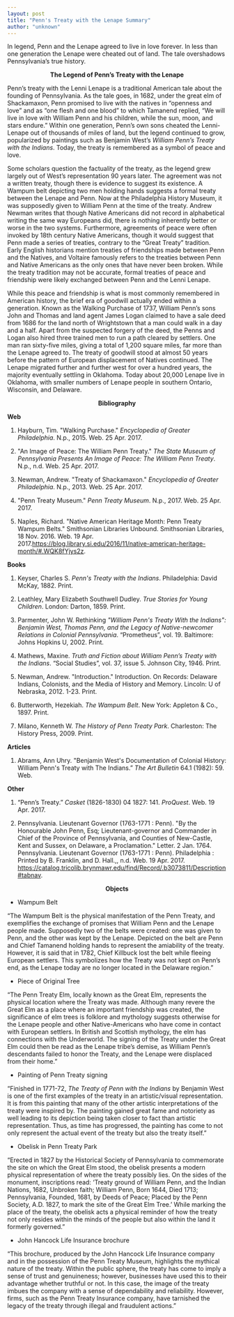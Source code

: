 ```yaml
---
layout: post
title: "Penn's Treaty with the Lenape Summary"
author: "unknown"
---
```


In legend, Penn and the Lenape agreed to live in love forever. In less than one generation the Lenape were cheated out of land. The tale overshadows Pennsylvania’s true history.

<p align = "center"><b> The Legend of Penn’s Treaty with the Lenape</b> </p>

Penn’s treaty with the Lenni Lenape is a traditional American tale about the founding of Pennsylvania. As the tale goes, in 1682, under the great elm of Shackamaxon, Penn promised to live with the natives in “openness and love” and as “one flesh and one blood” to which Tamanend replied, “We will live in love with William Penn and his children, while the sun, moon, and stars endure.” Within one generation, Penn’s own sons cheated the Lenni-Lenape out of thousands of miles of land, but the legend continued to grow, popularized by paintings such as Benjamin West’s *William Penn’s Treaty with the Indians*. Today, the treaty is remembered as a symbol of peace and love.

Some scholars question the factuality of the treaty, as the legend grew largely out of West’s representation 90 years later. The agreement was not a written treaty, though there is evidence to suggest its existence. A Wampum belt depicting two men holding hands suggests a formal treaty between the Lenape and Penn. Now at the Philadelphia History Museum, it was supposedly given to William Penn at the time of the treaty. Andrew Newman writes that though Native Americans did not record in alphabetical writing the same way Europeans did, there is nothing inherently better or worse in the two systems. Furthermore, agreements of peace were often invoked by 18th century Native Americans, though it would suggest that Penn made a series of treaties, contrary to the “Great Treaty” tradition. Early English historians mention treaties of friendships made between Penn and the Natives, and Voltaire famously refers to the treaties between Penn and Native Americans as the only ones that have never been broken. While the treaty tradition may not be accurate, formal treaties of peace and friendship were likely exchanged between Penn and the Lenni Lenape.

While this peace and friendship is what is most commonly remembered in American history, the brief era of goodwill actually ended within a generation. Known as the Walking Purchase of 1737, William Penn’s sons John and Thomas and land agent James Logan claimed to have a sale deed from 1686 for the land north of Wrightstown that a man could walk in a day and a half. Apart from the suspected forgery of the deed, the Penns and Logan also hired three trained men to run a path cleared by settlers. One man ran sixty-five miles, giving a total of 1,200 square miles, far more than the Lenape agreed to. The treaty of goodwill stood at almost 50 years before the pattern of European displacement of Natives continued. The Lenape migrated further and further west for over a hundred years, the majority eventually settling in Oklahoma. Today about 20,000 Lenape live in Oklahoma, with smaller numbers of Lenape people in southern Ontario, Wisconsin, and Delaware. 

<p align = "center"><b>Bibliography</b></p>

**Web**

1. Hayburn, Tim. "Walking Purchase." *Encyclopedia of Greater Philadelphia*. N.p., 2015. Web. 25 Apr. 2017.

2. "An Image of Peace: The William Penn Treaty." *The State Museum of Pennsylvania Presents An Image of Peace: The William Penn Treaty*. N.p., n.d. Web. 25 Apr. 2017.

3. Newman, Andrew. "Treaty of Shackamaxon." *Encyclopedia of Greater Philadelphia*. N.p., 2013. Web. 25 Apr. 2017.

4. "Penn Treaty Museum." *Penn Treaty Museum*. N.p., 2017. Web. 25 Apr. 2017.

5. Naples, Richard. "Native American Heritage Month: Penn Treaty Wampum Belts." Smithsonian Libraries Unbound. Smithsonian Libraries, 18 Nov. 2016. Web. 19 Apr. 2017.<https://blog.library.si.edu/2016/11/native-american-heritage-month/#.WQK8fYjys2z>.

**Books**

1. Keyser, Charles S. *Penn's Treaty with the Indians*. Philadelphia: David McKay, 1882. Print.

2. Leathley, Mary Elizabeth Southwell Dudley. *True Stories for Young Children*. London: Darton, 1859. Print.

3. Parmenter, John W. Rethinking *"William Penn's Treaty With the Indians": Benjamin West, Thomas Penn, and the Legacy of Native-newcomer Relations in Colonial Pennsylvania*. “Prometheus”, vol. 19. Baltimore: Johns Hopkins U, 2002. Print.

4. Mathews, Maxine. *Truth and Fiction about William Penn’s Treaty with the Indians*. “Social Studies”, vol. 37, issue 5. Johnson City, 1946. Print.

5. Newman, Andrew. "Introduction." Introduction. On Records: Delaware Indians, Colonists, and the Media of History and Memory. Lincoln: U of Nebraska, 2012. 1-23. Print.

6. Butterworth, Hezekiah. *The Wampum Belt*. New York: Appleton & Co., 1897. Print.

7. Milano, Kenneth W. *The History of Penn Treaty Park*. Charleston: The History Press, 2009. Print.

**Articles**

1. Abrams, Ann Uhry. "Benjamin West's Documentation of Colonial History: William Penn's Treaty with The Indians.” *The Art Bulletin* 64.1 (1982): 59. Web.

**Other**

1. “Penn’s Treaty.” *Casket* (1826-1830) 04 1827: 141. *ProQuest*. Web. 19 Apr. 2017.

2. Pennsylvania. Lieutenant Governor (1763-1771 : Penn). "By the Honourable John Penn, Esq; Lieutenant-governor and Commander in Chief of the Province of Pennsylvania, and Counties of New-Castle, Kent and Sussex, on Delaware, a Proclamation." Letter. 2 Jan. 1764. Pennsylvania. Lieutenant Governor (1763-1771 : Penn). Philadelphia : Printed by B. Franklin, and D. Hall.,, n.d. Web. 19 Apr. 2017. <https://catalog.tricolib.brynmawr.edu/find/Record/.b3073811/Description#tabnav>.

<p align = "center"><b>Objects</b></p>

- Wampum Belt

“The Wampum Belt is the physical manifestation of the Penn Treaty, and exemplifies the exchange of promises that William Penn and the Lenape people made.  Supposedly two of the belts were created: one was given to Penn, and the other was kept by the Lenape.  Depicted on the belt are Penn and Chief Tamanend holding hands to represent the amiability of the treaty.  However, it is said that in 1782, Chief Killbuck lost the belt while fleeing European settlers.  This symbolizes how the Treaty was not kept on Penn’s end, as the Lenape today are no longer located in the Delaware region.”

- Piece of Original Tree

“The Penn Treaty Elm, locally known as the Great Elm, represents the physical location where the Treaty was made.  Although many revere the Great Elm as a place where an important friendship was created, the significance of elm trees is folklore and mythology suggests otherwise for the Lenape people and other Native-Americans who have come in contact with European settlers.  In British and Scottish mythology, the elm has connections with the Underworld.  The signing of the Treaty under the Great Elm could then be read as the Lenape tribe’s demise, as William Penn’s descendants failed to honor the Treaty, and the Lenape were displaced from their home.”

- Painting of Penn Treaty signing

“Finished in 1771-72, *The Treaty of Penn with the Indians* by Benjamin West is one of the first examples of the treaty in an artistic/visual representation. It is from this painting that many of the other artistic interpretations of the treaty were inspired by. The painting gained great fame and notoriety as well leading to its depiction being taken closer to fact than artistic representation. Thus, as time has progressed, the painting has come to not only represent the actual event of the treaty but also the treaty itself.” 

- Obelisk in Penn Treaty Park

“Erected in 1827 by the Historical Society of Pennsylvania to commemorate the site on which the Great Elm stood, the obelisk presents a modern physical representation of where the treaty possibly lies. On the sides of the monument, inscriptions read: ‘Treaty ground of William Penn, and the Indian Nations, 1682, Unbroken faith; William Penn, Born 1644, Died 1713; Pennsylvania, Founded, 1681, by Deeds of Peace; Placed by the Penn Society, A.D. 1827, to mark the site of the Great Elm Tree.’ While marking the place of the treaty, the obelisk acts a physical reminder of how the treaty not only resides within the minds of the people but also within the land it formerly governed.”

- John Hancock Life Insurance brochure

“This brochure, produced by the John Hancock Life Insurance company and in the possession of the Penn Treaty Museum, highlights the mythical nature of the treaty. Within the public sphere, the treaty has come to imply a sense of trust and genuineness; however, businesses have used this to their advantage whether truthful or not. In this case, the image of the treaty imbues the company with a sense of dependability and reliability. However, firms, such as the Penn Treaty Insurance company, have tarnished the legacy of the treaty through illegal and fraudulent actions.”

